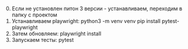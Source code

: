 0) Если не установлен питон 3 версии - устанавливаем, переходим в папку с проектом
1) Устанавливаем playwright: python3 -m venv venv
    pip install pytest-playwright
2) Затем обновляем: playwright install
3) Запускаем тесты: pytest